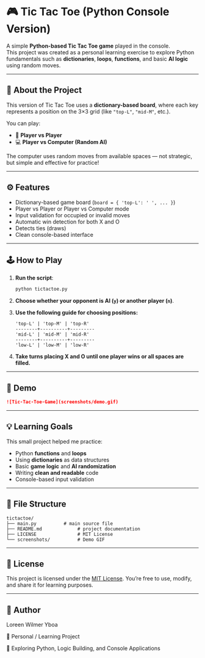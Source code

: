 # 🎮 Tic Tac Toe (Python Console Version)

A simple **Python-based Tic Tac Toe game** played in the console.  
This project was created as a personal learning exercise to explore Python fundamentals such as **dictionaries**, **loops**, **functions**, and basic **AI logic** using random moves.

---

## 🧠 About the Project

This version of Tic Tac Toe uses a **dictionary-based board**, where each key represents a position on the 3×3 grid (like `"top-L"`, `"mid-M"`, etc.).  

You can play:
- 🧍 **Player vs Player**
- 💻 **Player vs Computer (Random AI)**

The computer uses random moves from available spaces — not strategic, but simple and effective for practice!

---

## ⚙️ Features

- Dictionary-based game board (`board = { 'top-L': ' ', ... }`)
- Player vs Player or Player vs Computer mode
- Input validation for occupied or invalid moves
- Automatic win detection for both X and O
- Detects ties (draws)
- Clean console-based interface

---

## 🕹️ How to Play

1. **Run the script**:
   ```bash
   python tictactoe.py
   ```

2. **Choose whether your opponent is **AI** (`y`) or another **player** (`n`)**.

3. **Use the following guide for choosing positions:**

   ```
   'top-L' | 'top-M' | 'top-R'
   --------+----------+---------
   'mid-L' | 'mid-M' | 'mid-R'
   --------+----------+---------
   'low-L' | 'low-M' | 'low-R'
   ```

4. **Take turns placing X and O until one player wins or all spaces are filled.**

---

## 📸 Demo

```markdown
![Tic-Tac-Toe-Game](screenshots/demo.gif)
```

---

## 💡 Learning Goals

This small project helped me practice:

* Python **functions** and **loops**
* Using **dictionaries** as data structures
* Basic **game logic** and **AI randomization**
* Writing **clean and readable** code
* Console-based input validation

---

## 🧩 File Structure

```
tictactoe/
├── main.py          # main source file
├── README.md             # project documentation
├── LICENSE               # MIT License 
└── screenshots/          # Demo GIF 
```

---

## 🔑 License

This project is licensed under the [MIT License](LICENSE).
You’re free to use, modify, and share it for learning purposes.

---

## 👤 Author

Loreen Wilmer Yboa

💼 Personal / Learning Project

📘 Exploring Python, Logic Building, and Console Applications

